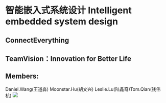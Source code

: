 #  智能嵌入式系统设计 Intelligent embedded system design
## ConnectEverything
## TeamVision：Innovation for Better Life  
## Members:
   Daniel.Wang(王道淼) Moonstar.Hu(胡文兴) Leslie.Lu(陆鑫奇)Tom.Qian(钱伟杭)
![](https://moonstarimg.oss-cn-hangzhou.aliyuncs.com/img/ConnectEverythin.png)

